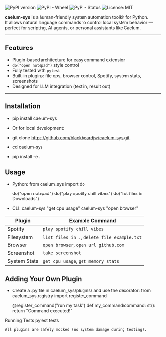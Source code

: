 ![PyPI version](https://img.shields.io/pypi/v/caelum-sys)
![PyPI - Wheel](https://img.shields.io/pypi/wheel/caelum-sys)
![PyPI - Status](https://img.shields.io/pypi/status/caelum-sys)
![License: MIT](https://img.shields.io/badge/License-MIT-yellow.svg)

**caelum-sys** is a human-friendly system automation toolkit for Python.  
It allows natural language commands to control local system behavior — perfect for scripting, AI agents, or personal assistants like Caelum.

---

## Features

- Plugin-based architecture for easy command extension
- `do("open notepad")` style control
- Fully tested with `pytest`
- Built-in plugins: file ops, browser control, Spotify, system stats, screenshots
- Designed for LLM integration (text in, result out)

---

## Installation

- pip install caelum-sys

- Or for local development:
- git clone https://github.com/blackbeardjw/caelum-sys.git
- cd caelum-sys
- pip install -e .

## Usage
- Python:
    from caelum_sys import do

    do("open notepad")
    do("play spotify chill vibes")
    do("list files in Downloads")

- CLI:
    caelum-sys "get cpu usage"
    caelum-sys "open browser"

| Plugin       | Example Command                              |
| ------------ | -------------------------------------------- |
| Spotify      | `play spotify chill vibes`                   |
| Filesystem   | `list files in .`, `delete file example.txt` |
| Browser      | `open browser`, `open url github.com`        |
| Screenshot   | `take screenshot`                            |
| System Stats | `get cpu usage`, `get memory stats`          |


## Adding Your Own Plugin
- Create a .py file in caelum_sys/plugins/ and use the decorator:
    from caelum_sys.registry import register_command

    @register_command("run my task")
    def my_command(command: str):
        return "Command executed!"

 Running Tests
    pytest tests

    All plugins are safely mocked (no system damage during testing).